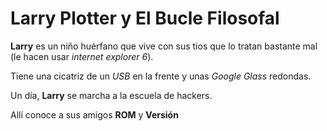 # Larry Plotter y El Bucle Filosofal

**Larry** es un niño huérfano que vive con sus tios que lo tratan bastante mal (le hacen usar *internet explorer 6*).

Tiene una cicatriz de un *USB* en la frente y unas *Google Glass* redondas.

Un día, **Larry** se marcha a la escuela de hackers.

 Allí conoce a sus amigos **ROM** y **Versión**
